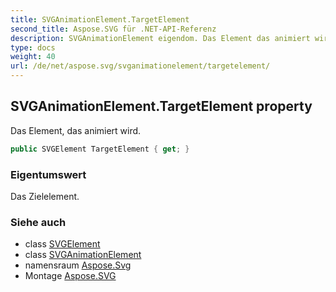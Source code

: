 ```yaml
---
title: SVGAnimationElement.TargetElement
second_title: Aspose.SVG für .NET-API-Referenz
description: SVGAnimationElement eigendom. Das Element das animiert wird.
type: docs
weight: 40
url: /de/net/aspose.svg/svganimationelement/targetelement/
---
```

## SVGAnimationElement.TargetElement property

Das Element, das animiert wird.

```csharp
public SVGElement TargetElement { get; }
```

### Eigentumswert

Das Zielelement.

### Siehe auch

* class [SVGElement](../../svgelement/)
* class [SVGAnimationElement](../)
* namensraum [Aspose.Svg](../../svganimationelement/)
* Montage [Aspose.SVG](../../../)



